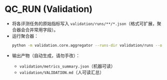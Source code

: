 # QC_RUN (Validation)
- 将各评测任务的原始指标写入 `validation/runs/**/*.json`（格式可扩展，聚合器会合并常用字段）。
- 运行聚合器：
  ```bash
  python -m validation.core.aggregator --runs-dir validation/runs --out-dir validation
  ```

* 输出产物（自动生成，请勿手改）：

  * `validation/metrics_summary.json`（机器可读）
  * `validation/VALIDATION.md`（人可读汇总）
